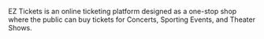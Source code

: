 EZ Tickets is an online ticketing platform designed as a one-stop shop where the public can buy tickets for Concerts, Sporting Events, and Theater Shows.
